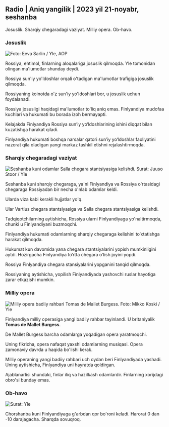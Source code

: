 ## Radio \| Aniq yangilik \| 2023 yil 21-noyabr, seshanba

Josuslik. Sharqiy chegaradagi vaziyat. Milliy opera. Ob-havo.

### Josuslik

![ Foto: Eeva Sarlin / Yle, AOP](https://images.cdn.yle.fi/image/upload/c_crop,h_562,w_1000,x_0,y_32/ar_1.777777777777777,c_fill,g_faces50_w,dpr_1.0/q_auto:eco/f_auto/fl_lossy/v1700569701/39-1204215655ca2203557b)

Rossiya, ehtimol, finlarning aloqalariga josuslik qilmoqda. Yle tomonidan olingan ma'lumotlar shunday deydi.

Rossiya sun'iy yo'ldoshlar orqali o'tadigan ma'lumotlar trafigiga josuslik qilmoqda.

Rossiyaning koinotda o'z sun'iy yo'ldoshlari bor, u josuslik uchun foydalanadi.

Rossiya josusligi haqidagi ma'lumotlar to'liq aniq emas. Finlyandiya mudofaa kuchlari va hukumati bu borada izoh bermayapti.

Kelajakda Finlyandiya Rossiya sun’iy yo‘ldoshlarining ishini diqqat bilan kuzatishga harakat qiladi.

Finlyandiya hukumati boshqa narsalar qatori sun’iy yo‘ldoshlar faoliyatini nazorat qila oladigan yangi markaz tashkil etishni rejalashtirmoqda.

### Sharqiy chegaradagi vaziyat

![Seshanba kuni odamlar Salla chegara stantsiyasiga kelishdi. Surat: Juuso Stoor / Yle](https://images.cdn.yle.fi/image/upload/c_crop,h_2515,w_4470,x_0,y_0/ar_1.777777777777777,c_fill,g_faces,h_620,h_120/w/q_auto:eco/f_auto/fl_lossy/v1700575368/39-1203513655b5b4d432e9)

Seshanba kuni sharqiy chegaraga, ya'ni Finlyandiya va Rossiya o'rtasidagi chegaraga Rossiyadan bir necha o'nlab odamlar keldi.

Ularda viza kabi kerakli hujjatlar yo'q.

Ular Vartius chegara stantsiyasiga va Salla chegara stantsiyasiga kelishdi.

Tadqiqotchilarning aytishicha, Rossiya ularni Finlyandiyaga yo'naltirmoqda, chunki u Finlyandiyani buzmoqchi.

Finlyandiya hukumati odamlarning sharqiy chegaraga kelishini to‘xtatishga harakat qilmoqda.

Hukumat kun davomida yana chegara stantsiyalarini yopish mumkinligini aytdi. Hozirgacha Finlyandiya to‘rtta chegara o‘tish joyini yopdi.

Rossiya Finlyandiya chegara stansiyalarini yopganini tanqid qilmoqda.

Rossiyaning aytishicha, yopilish Finlyandiyada yashovchi ruslar hayotiga zarar etkazishi mumkin.

### Milliy opera

![Milliy opera badiiy rahbari Tomas de Mallet Burgess. Foto: Mikko Koski / Yle](https://images.cdn.yle.fi/image/upload/c_crop,h_3078,w_5472,x_0,y_570/ar_1.777777777777777,c_fill,g_faces,h_pr_610/d.q_auto:eco/f_auto/fl_lossy/v1699350873/39-1196938654a091844d91)

Finlyandiya milliy operasiga yangi badiiy rahbar tayinlandi. U britaniyalik **Tomas de Mallet Burgess**.

De Mallet Burgess barcha odamlarga yoqadigan opera yaratmoqchi.

Uning fikricha, opera nafaqat yaxshi odamlarning musiqasi. Opera zamonaviy davrda u haqida bo'lishi kerak.

Milliy operaning yangi badiiy rahbari uch oydan beri Finlyandiyada yashadi. Uning aytishicha, Finlyandiya uni hayratda qoldirgan.

Ajablanarlisi shundaki, finlar iliq va hazilkash odamlardir. Finlarning xorijdagi obro'si bunday emas.

### Ob-havo

![ Surat: Yle](https://images.cdn.yle.fi/image/upload/c_crop,h_1080,w_1919,x_0,y_0/ar_1.7777777777777777,c_fill,g_faces,h_675,w_1200/d_prq.au:eco/f_auto/fl_lossy/v1700579363/39-1204521655cc80468754)

Chorshanba kuni Finlyandiyaga g'arbdan qor bo'roni keladi. Harorat 0 dan -10 darajagacha. Sharqda sovuqroq.